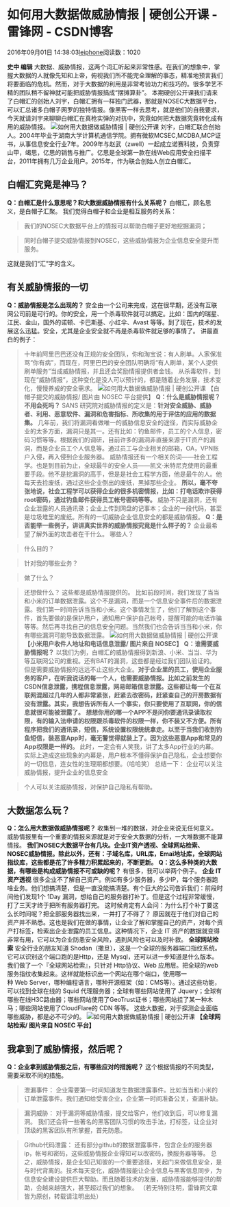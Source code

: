 
# 如何用大数据做威胁情报 | 硬创公开课 - 雷锋网 - CSDN博客


2016年09月01日 14:38:03[leiphone](https://me.csdn.net/leiphone)阅读数：1020


**史中 编辑**
大数据、威胁情报，这两个词汇听起来非常性感。在我们的想象中，掌握大数据的人就像先知和上帝，俯视我们所不能完全理解的事态，精准地预言我们将要面临的危机。然而，对于大数据的利用是非常考验功力和技巧的。很多学艺不精的团队稍不留神就可能把威胁情报搞成“摆摊算卦”。
本期硬创公开课我们请来了白帽汇的创始人刘宇，白帽汇拥有一样独门武器，那就是NOSEC大数据平台，可以汇总诸多白帽子网罗的独特情报。像黑客一样去思考，就是他们的自我要求，今天就请刘宇来聊聊白帽汇在真枪实弹的对抗中，究竟如何把大数据究竟转化成有用的威胁情报。
![如何用大数据做威胁情报 | 硬创公开课](http://static.leiphone.com/uploads/new/article/740_740/201607/5784d7e95d7ef.jpg?imageMogr2/format/jpg/quality/80)
刘宇，白帽汇联合创始人。2004年毕业于湖南大学计算机通信学院。拥有微软MCSEC,MCDBA,MCP证书，从事信息安全行业7年。2009年与赵武（zwell）一起成立诺赛科技，负责穿山甲，竭思，亿思的销售与推广。亿思是全球第一款在线Web应用安全扫描平台，2011年拥有几万企业用户。2015年，作为联合创始人创立白帽汇。
## 白帽汇究竟是神马？
**Q：白帽汇是什么意思呢？和大数据威胁情报有什么关系呢？**
白帽汇，顾名思义，是白帽子汇聚。
我们觉得白帽子和企业是相互服务的关系：
> 我们的NOSEC大数据平台上的情报可以帮助白帽子更好地挖掘漏洞；

> 同时白帽子提交威胁情报到NOSEC，这些威胁情报为企业信息安全提升而服务。

这就是我们“汇”字的含义。
## 有关威胁情报的一切
**Q：威胁情报是怎么出现的？**
安全由一个公司来完成，这在很早期，还没有互联网公司前是可行的。你的安全，用一个杀毒软件就可以搞定。比如：国内的瑞星、江民、金山，国外的诺顿、卡巴斯基、小红伞、Avast 等等。到了现在，技术的发展这么迅猛。安全，尤其是企业安全就不再是杀毒软件就足够的事情了。
讲最直白的例子：
> 十年前阿里巴巴还没有正规的安全团队，你和淘宝说：有人刷单。人家保准骂“你有病”，而现在，阿里巴巴的安全团队明确将“有人刷单，某个人提供刷单服务”当成威胁情报，并且还会奖励情报提供者金钱。
从杀毒软件，到现在“威胁情报”，这种变化是没人可以预计的，都是随着业务发展，技术变化，慢慢养成的安全需求。
![如何用大数据做威胁情报 | 硬创公开课](http://static.leiphone.com/uploads/new/article/740_740/201607/5784db31e6299.png?imageMogr2/format/jpg/quality/80)
【白帽子提交的威胁情报/ 图片由 NOSEC 平台提供】
**Q：什么是威胁情报呢？不用会死吗？**
SANS 研究院对威胁情报的定义是：**针对安全威胁、威胁者、利用、恶意软件、漏洞和危害指标、所收集的用于评估的应用的数据集。**
几年前，我们将漏洞看做唯一的威胁信息安全的途径，而实际威胁企业的太多方面，漏洞只是其一。还有比如：钓鱼邮件，员工的个人信息，密码习惯等等。根据我们的调研，目前许多的漏洞非直接来源于IT资产的漏洞，而是企业员工个人信息等。通过员工与企业相关的邮箱，OA，VPN账户入侵，再入侵到企业服务器。
威胁情报还有一个相关的词——社会工程学。也是到目前为止，全球最牛的安全人员——凯文·米特尼克使用的最重要手段。他不是挖漏洞的高手，但是是社会工程学方面，他是最牛的人。他每天去捡废纸，通过这些企业倒出的废纸，黑掉那些企业。
**所以，毫不夸张地说，社会工程学可以获得企业的很多机密情报，比如：打电话欺诈获得root密码，通过钓鱼邮件获得员工帐号密码等等。**
威胁不只是漏洞，还有企业泄露的人员通讯录；企业上传到网盘的记事本；企业的一段代码，甚至是垃圾堆里的废纸。所有的一切威胁企业信息安全的都是威胁情报。
**Q：是否能举一些例子，讲讲真实世界的威胁情报究竟是什么样子的？**
企业最希望了解外面的攻击者在干什么。
> 哪些人？

> 什么目的？

> 针对我的哪些业务？

> 做了什么？

> 还想做什么？
这些都是威胁情报提供的。
比如前段时间，我们发现了当当和小米的订单数据泄露。这个不是漏洞，而是一个信息安全事件后的数据泄露。我们第一时间告诉当当和小米。这个事情发生了，他们了解到这个事件，首先要做的是保护用户，通知用户保护自己帐号，提醒可能的电话诈骗等等。然后再寻找自己的信息安全问题。当然我们也会告诉当当和小米，你有哪些漏洞可能导致数据泄露。
![如何用大数据做威胁情报 | 硬创公开课](http://static.leiphone.com/uploads/new/article/740_740/201607/5784db440843f.png?imageMogr2/format/jpg/quality/80)
**【小米用户收件人地址和电话信息泄露/ 图片来自 NOSEC】**
**Q：谁需要威胁情报呢？**
以我们为例，白帽汇的威胁情报得到新浪、小米、当当、华为等互联网公司的重视。还有BAT的漏洞，这些都是经过我们团队验证的。
但是需要威胁情报的远远不止这些大企业。**对于企业里的员工，使用企业服务的客户，在听我说话的每一个人，也需要威胁情报。比如之前发生的CSDN信息泄露，携程信息泄露，网易邮箱信息泄露。这些都让每一个在互联网混超过几年的人都非常紧张，赶紧去改密码，赶紧查自己的开房数据有没有泄露。其实，我想告诉所有人一个事实，你只要使用了互联网，你的信息就很可能被泄露了。**
**想想你用的哪一个APP不是问你要通讯录读取权限，有的输入法申请的权限跟杀毒软件的权限一样，你不装又不方便。所有程序把我们的通讯录，短信，系统设置权限统统拿走。以至于当我们收到钓鱼短信，装恶意App时，毫无警觉得就装上了。因为这些恶意App和常见的App权限是一样的。**
此时，一定会有人笑我，讲了太多App行业的内幕。实际上造成这些现象的内幕是，用户根本不懂得保护自己隐私，企业想要你的一切信息，连女性的生理期都想要。（哈哈笑）
总结一下：
> 企业可以关注威胁情报，提升企业的信息安全

> 个人可以关注威胁情报，对保护自己隐私有帮助。

## 大数据怎么玩？
**Q：怎么用大数据做威胁情报呢？**
收集到一堆的数据，对企业来说无任何意义。威胁情报里有一个重要的情报来源就是对于安全大数据的分析，一大堆数据不能算情报。
**我们NOSEC大数据平台有几块。企业IT资产透视、全球网站检索、NOSEC威胁情报。除此以外，还有：子域名库，URL库，Emai地址库，全球网站指纹库，这些都是花了许多精力积累起来的，不断更新。**
**Q：这么多种类的大数据，有哪些是构成威胁情报不可或缺的呢？**
有很多，我可以举两个例子。
**企业 IT 资产透视**
很多企业不了解自己资产。例如有多少服务器，多少IP，每个服务器跑啥业务。他们想搞清楚，但是一直没能搞清楚。有个巨大的公司告诉我们：前段时间他们发现1个 1Day 漏洞，想给自己的服务器打补丁。但是这个过程非常缓慢，打了三天才终于把所有服务器打完。
这时候肯定有人会问：为什么打个补丁要这么长时间呢？把全部服务器找出来，一并打了不得了？
原因就在于他们对自己的资产并不熟悉。这也是我们在做的事情，让企业了解和掌握自己的资产，对每个资产打标签，检索出企业泄露的员工信息。这种情况下，企业 IT 资产的数据就变得非常有用，它可以为企业防患安全风险，遇到风险也可以及时补救。
**全球网站检索**
安全行业的朋友知道 Shodan（撒旦），这是一个全球的服务器端口指纹系统。它可以识别这个端口跑的是Http，还是 Mysql，还可以进一步知道是什么版本。
我们做了一个『全球网站检索』，只针对 Http协议、Web 应用层。把全球的web服务指纹收集起来。这样就能标识出一个网站在哪个端口，使用哪一种 Web Server，哪种编程语言，哪种开源框架（如：CMS等）。通过这些功能，可以找到全球在线的 Squid 代理服务器；全球有哪些网站使用了 Jquery；全球有哪些在线H3C路由器；哪些网站使用了GeoTrust证书；哪些网站挂了某一种木马；哪些网站使用了CloudFlare的 CDN 等等。
这些大数据，对于探测企业面临哪些威胁，都是必不可少的。
![如何用大数据做威胁情报 | 硬创公开课](http://static.leiphone.com/uploads/new/article/740_740/201607/5784dbedb4521.png?imageMogr2/format/jpg/quality/80)
**【全球网站检索/ 图片来自 NOSEC 平台】**
## 我拿到了威胁情报，然后呢？
**Q：企业拿到威胁情报之后，有哪些应对的措施呢？**
这个根据情报的不同类型，需要采取不同的措施。
> 泄漏事件：
> 企业需要第一时间知道发生数据泄露事件。比如当当和小米的订单泄露事件。我们通知给受害企业，企业第一时间准备公关，查漏补缺。


> 漏洞威胁：
> 对于漏洞等威胁情报，提交给客户，他们收到后，可以修复漏洞。
> 我们还会将一些著名的黑客团队习惯的攻击手法，打标签，让企业对顶级的黑客团队有所掌握，首先防患。


> Github代码泄露：
> 还有部分github的数据泄露事件，包含企业的服务器ip，帐号和密码，这些威胁情报企业得知可以改密码，换服务器等等。
总之，威胁情报，是企业知己知彼的一个重要途径，关起门来做信息安全，是与时代背离的。技术每天变化，威胁情报能让企业信息与黑客信息同步，为信息安全建设提供巨大帮助。而且随着技术的发展，威胁情报能够提供的帮助，会越来越强大，甚至超过我们的想象。
（若无特别注明，雷锋网文章皆为原创，转载请注明出处）


